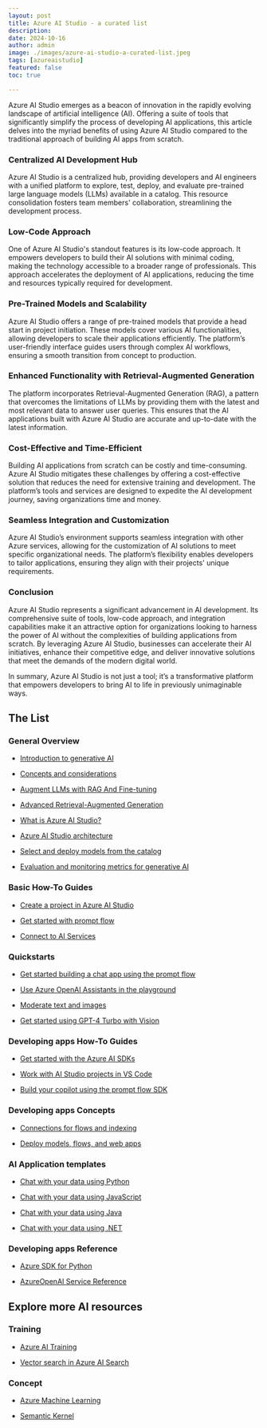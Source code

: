 ```yaml
---
layout: post
title: Azure AI Studio - a curated list
description: 
date: 2024-10-16
author: admin
image: ./images/azure-ai-studio-a-curated-list.jpeg
tags: [azureaistudio]
featured: false
toc: true

---
```



Azure AI Studio emerges as a beacon of innovation in the rapidly evolving landscape of artificial intelligence (AI). Offering a suite of tools that significantly simplify the process of developing AI applications, this article delves into the myriad benefits of using Azure AI Studio compared to the traditional approach of building AI apps from scratch.

### Centralized AI Development Hub

Azure AI Studio is a centralized hub, providing developers and AI engineers with a unified platform to explore, test, deploy, and evaluate pre-trained large language models (LLMs) available in a catalog. This resource consolidation fosters team members' collaboration, streamlining the development process.

### Low-Code Approach

One of Azure AI Studio's standout features is its low-code approach. It empowers developers to build their AI solutions with minimal coding, making the technology accessible to a broader range of professionals. This approach accelerates the deployment of AI applications, reducing the time and resources typically required for development.

### Pre-Trained Models and Scalability

Azure AI Studio offers a range of pre-trained models that provide a head start in project initiation. These models cover various AI functionalities, allowing developers to scale their applications efficiently. The platform’s user-friendly interface guides users through complex AI workflows, ensuring a smooth transition from concept to production.

### Enhanced Functionality with Retrieval-Augmented Generation

The platform incorporates Retrieval-Augmented Generation (RAG), a pattern that overcomes the limitations of LLMs by providing them with the latest and most relevant data to answer user queries. This ensures that the AI applications built with Azure AI Studio are accurate and up-to-date with the latest information.

### Cost-Effective and Time-Efficient

Building AI applications from scratch can be costly and time-consuming. Azure AI Studio mitigates these challenges by offering a cost-effective solution that reduces the need for extensive training and development. The platform’s tools and services are designed to expedite the AI development journey, saving organizations time and money.

### Seamless Integration and Customization

Azure AI Studio’s environment supports seamless integration with other Azure services, allowing for the customization of AI solutions to meet specific organizational needs. The platform’s flexibility enables developers to tailor applications, ensuring they align with their projects' unique requirements.

### Conclusion

Azure AI Studio represents a significant advancement in AI development. Its comprehensive suite of tools, low-code approach, and integration capabilities make it an attractive option for organizations looking to harness the power of AI without the complexities of building applications from scratch. By leveraging Azure AI Studio, businesses can accelerate their AI initiatives, enhance their competitive edge, and deliver innovative solutions that meet the demands of the modern digital world.

In summary, Azure AI Studio is not just a tool; it’s a transformative platform that empowers developers to bring AI to life in previously unimaginable ways.

## The List

### General Overview

* [Introduction to generative AI](https://learn.microsoft.com/en-us/azure/developer/ai/introduction-build-generative-ai-solutions)
  
* [Concepts and considerations](https://learn.microsoft.com/en-us/azure/developer/ai/gen-ai-concepts-considerations-developers)
  
* [Augment LLMs with RAG And Fine-tuning](https://learn.microsoft.com/en-us/azure/developer/ai/augment-llm-rag-fine-tuning)
  
* [Advanced Retrieval-Augmented Generation](https://learn.microsoft.com/en-us/azure/developer/ai/advanced-retrieval-augmented-generation)
  
* [What is Azure AI Studio?](https://learn.microsoft.com/en-us/azure/ai-studio/what-is-ai-studio)
  
* [Azure AI Studio architecture](https://learn.microsoft.com/en-us/azure/ai-studio/concepts/architecture)
  
* [Select and deploy models from the catalog](https://learn.microsoft.com/en-us/azure/ai-studio/how-to/model-catalog)
  
* [Evaluation and monitoring metrics for generative AI](https://learn.microsoft.com/en-us/azure/ai-studio/concepts/evaluation-metrics-built-in)
  

### Basic How-To Guides

* [Create a project in Azure AI Studio](https://learn.microsoft.com/en-us/azure/ai-studio/how-to/create-projects)
  
* [Get started with prompt flow](https://learn.microsoft.com/en-us/azure/ai-studio/how-to/prompt-flow)
  
* [Connect to AI Services](https://learn.microsoft.com/en-us/azure/ai-studio/ai-services/connect-ai-services)
  

### **Quickstarts**

* [Get started building a chat app using the prompt flow](https://learn.microsoft.com/en-us/azure/ai-studio/quickstarts/get-started-code)
  
* [Use Azure OpenAI Assistants in the playground](https://learn.microsoft.com/en-us/azure/ai-services/openai/assistants-quickstart?context=/azure/ai-studio/context/context)
  
* [Moderate text and images](https://learn.microsoft.com/en-us/azure/ai-studio/quickstarts/content-safety)
  
* [Get started using GPT-4 Turbo with Vision](https://learn.microsoft.com/en-us/azure/ai-studio/quickstarts/multimodal-vision)
  

### Developing apps How-To Guides

* [Get started with the Azure AI SDKs](https://learn.microsoft.com/en-us/azure/ai-studio/how-to/develop/sdk-overview)
  
* [Work with AI Studio projects in VS Code](https://learn.microsoft.com/en-us/azure/ai-studio/how-to/develop/vscode)
  
* [Build your copilot using the prompt flow SDK](https://learn.microsoft.com/en-us/azure/ai-studio/tutorials/copilot-sdk-build-rag)
  

### Developing apps Concepts

* [Connections for flows and indexing](https://learn.microsoft.com/en-us/azure/ai-studio/concepts/connections)
  
* [Deploy models, flows, and web apps](https://learn.microsoft.com/en-us/azure/ai-studio/concepts/deployments-overview)
  

### AI Application templates

* [Chat with your data using Python](https://learn.microsoft.com/en-us/azure/developer/python/get-started-app-chat-template?toc=/azure/developer/ai/toc.json&bc=/azure/developer/ai/breadcrumb/toc.json)
  
* [Chat with your data using JavaScript](https://learn.microsoft.com/en-us/azure/developer/javascript/ai/get-started-app-chat-template?toc=/azure/developer/ai/toc.json&bc=/azure/developer/ai/breadcrumb/toc.json)
  
* [Chat with your data using Java](https://learn.microsoft.com/en-us/azure/developer/java/ai/get-started-app-chat-template?toc=/azure/developer/ai/toc.json&bc=/azure/developer/ai/breadcrumb/toc.json)
  
* [Chat with your data using .NET](https://learn.microsoft.com/en-us/dotnet/ai/get-started-app-chat-template?toc=/azure/developer/ai/toc.json&bc=/azure/developer/ai/breadcrumb/toc.json)
  

### Developing apps Reference

* [Azure SDK for Python](https://learn.microsoft.com/en-us/python/api/overview/azure/)
  
* [AzureOpenAI Service Reference](https://learn.microsoft.com/en-us/azure/ai-services/openai/reference)
  

## Explore more AI resources

### Training

* [Azure AI Training](https://aka.ms/LearnAzureAIStudio)
  
* [Vector search in Azure AI Search](https://learn.microsoft.com/en-us/training/modules/improve-search-results-vector-search/)
  

### Concept

* [Azure Machine Learning](https://learn.microsoft.com/en-us/azure/machine-learning/)
  
* [Semantic Kernel](https://learn.microsoft.com/en-us/semantic-kernel/)